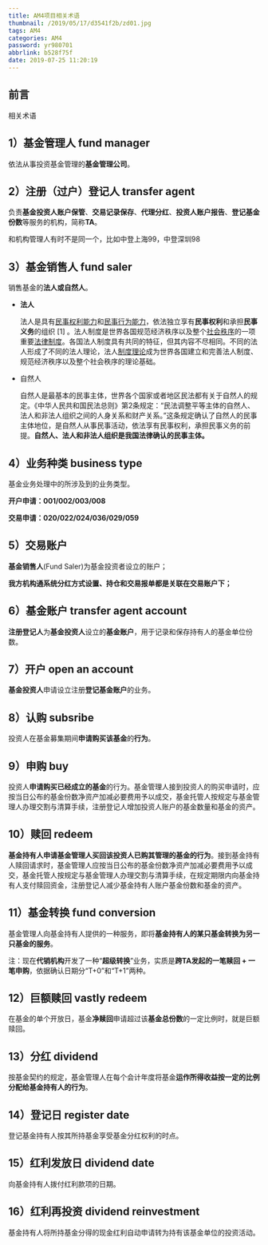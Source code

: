 ```yaml
---
title: AM4项目相关术语
thumbnail: /2019/05/17/d3541f2b/zd01.jpg
tags: AM4
categories: AM4
password: yr980701
abbrlink: b528f75f
date: 2019-07-25 11:20:19
---
```


## 前言

相关术语

<!--More-->

## **1）基金管理人**  **fund manager**

依法从事投资基金管理的**基金管理公司**。

## 2）注册（过户）登记人  transfer agent

负责**基金投资人账户保管**、**交易记录保存**、**代理分红**、**投资人账户报告**、**登记基金份数**等服务的机构，简称**TA**。

和机构管理人有时不是同一个，比如中登上海99，中登深圳98

## 3）**基金销售人**  **fund saler**

销售基金的**法人或自然人**。

- **法人**

  法人是具有[民事权利能力](https://baike.baidu.com/item/民事权利能力/265575)和[民事行为能力](https://baike.baidu.com/item/民事行为能力/265752)，依法独立享有**民事权利**和承担**民事义务**的组织 [1]  。法人制度是世界各国规范经济秩序以及整个[社会秩序](https://baike.baidu.com/item/社会秩序/6157440)的一项重要[法律制度](https://baike.baidu.com/item/法律制度/1902909)。各国法人制度具有共同的特征，但其内容不尽相同。不同的法人形成了不同的法人理论，法人[制度理论](https://baike.baidu.com/item/制度理论/2868464)成为世界各国建立和完善法人制度、规范经济秩序以及整个社会秩序的理论基础。

- 自然人

  自然人是最基本的民事主体，世界各个国家或者地区民法都有关于自然人的规定。《中华人民共和国民法总则》第2条规定：“民法调整平等主体的自然人、法人和非法人组织之间的人身关系和财产关系。”这条规定确认了自然人的民事主体地位，是自然人从事民事活动，依法享有民事权利，承担民事义务的前提。**自然人、法人和非法人组织是我国法律确认的民事主体。**

## 4）业务种类  business type

基金业务处理中的所涉及到的业务类型。

**开户申请：001/002/003/008**

**交易申请：020/022/024/036/029/059**

## 5）交易账户

**基金销售人**(Fund Saler)为基金投资者设立的账户；

**我方机构通系统分红方式设置、持仓和交易报单都是关联在交易账户下；**

## 6）基金账户  transfer agent account

**注册登记人**为**基金投资人**设立的**基金账户**，用于记录和保存持有人的基金单位份数。

## 7）开户  open an account

**基金投资人**申请设立注册**登记基金账户**的业务。

## 8）认购  subsribe

投资人在基金募集期间**申请购买该基金**的**行为**。

## 9）申购  buy

投资人**申请购买已经成立的基金**的行为。基金管理人接到投资人的购买申请时，应按当日公布的基金份数净资产加减必要费用予以成交，基金托管人按规定与基金管理人办理交割与清算手续，注册登记人增加投资人账户的基金数量和基金的资产。

## 10）赎回  redeem

**基金持有人申请基金管理人买回该投资人已购其管理的基金的行为**。接到基金持有人赎回请求时，基金管理人应按当日公布的基金份数净资产加减必要费用予以成交，基金托管人按规定与基金管理人办理交割与清算手续，在规定期限内向基金持有人支付赎回资金，注册登记人减少基金持有人账户基金份数和基金的资产。

## 11）基金转换   fund conversion

基金管理人向基金持有人提供的一种服务，即将**基金持有人的某只基金转换为另一只基金的服务**。

注：现在**代销机构**开发了一种“**超级转换**”业务，实质是**跨TA发起的一笔赎回 + 一笔申购**，依据确认日期分“T+0”和“T+1”两种。

## 12）巨额赎回  vastly redeem

在基金的单个开放日，基金**净赎回**申请超过该**基金总份数**的一定比例时，就是巨额赎回。

## 13）分红  dividend

按基金契约的规定，基金管理人在每个会计年度将基金**运作所得收益按一定的比例分配给基金持有人的行为**。

## 14）登记日  register date

登记基金持有人按其所持基金享受基金分红权利的时点。

## 15）红利发放日  dividend date

向基金持有人拨付红利款项的日期。

## 16）红利再投资  dividend reinvestment

基金持有人将所持基金分得的现金红利自动申请转为持有该基金单位的投资活动。

